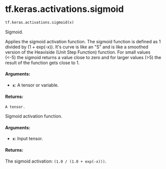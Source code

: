 <div itemscope itemtype="http://developers.google.com/ReferenceObject">
<meta itemprop="name" content="tf.keras.activations.sigmoid" />
<meta itemprop="path" content="Stable" />
</div>

# tf.keras.activations.sigmoid

``` python
tf.keras.activations.sigmoid(x)
```

Sigmoid.

Applies the sigmoid activation function. The sigmoid function is defined as
1 divided by (1 + exp(-x)). It's curve is like an "S" and is like a smoothed
version of the Heaviside (Unit Step Function) function. For small values
(<-5) the sigmoid returns a value close to zero and for larger values (>5)
the result of the function gets close to 1.
#### Arguments:

* <b>`x`</b>: A tensor or variable.


#### Returns:

    A tensor.
Sigmoid activation function.


#### Arguments:

* <b>`x`</b>: Input tensor.


#### Returns:

The sigmoid activation: `(1.0 / (1.0 + exp(-x)))`.